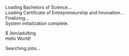 Loading Bachelors of Science...  
Loading Certificate of Entrepreneurship and Innovation...  
Finalizing...  
System initialization complete.  

$ /bin/adulting  
Hello World!  

Searching jobs...  

